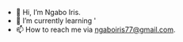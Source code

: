 - 👋 Hi, I’m Ngabo Iris.
- 🌱 I’m currently learning '
- 📫 How to reach me via ngaboiris77@gmail.com.

<!---
IrisNgabo/IrisNgabo is a ✨ special ✨ repository because its `README.md` (this file) appears on your GitHub profile.
You can click the Preview link to take a look at your changes.
--->
